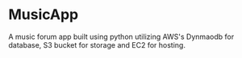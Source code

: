 # MusicApp

A music forum app built using python utilizing AWS's Dynmaodb for database, S3 bucket for storage and EC2 for hosting.
